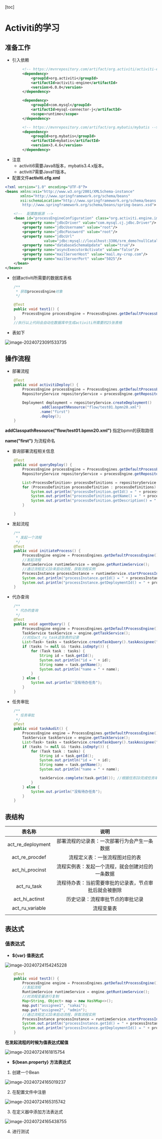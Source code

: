 [toc]

# Activiti的学习

## 准备工作

- 引入依赖

```xml
        <!-- https://mvnrepository.com/artifact/org.activiti/activiti-engine -->
        <dependency>
            <groupId>org.activiti</groupId>
            <artifactId>activiti-engine</artifactId>
            <version>6.0.0</version>
        </dependency>

```

```xml	
        <dependency>
            <groupId>com.mysql</groupId>
            <artifactId>mysql-connector-j</artifactId>
            <scope>runtime</scope>
        </dependency>
```

```xml
        <!-- https://mvnrepository.com/artifact/org.mybatis/mybatis -->
        <dependency>
            <groupId>org.mybatis</groupId>
            <artifactId>mybatis</artifactId>
            <version>3.4.6</version>
        </dependency>
```

- 注意
  - activiti6需要Java8版本，mybatis3.4.x版本。
  - activiti7需要Java11版本。
- 配置文件**activiti.cfg.xml**

```xml
<?xml version="1.0" encoding="UTF-8"?>
<beans xmlns:xsi="http://www.w3.org/2001/XMLSchema-instance"
       xmlns="http://www.springframework.org/schema/beans"
       xsi:schemaLocation="http://www.springframework.org/schema/beans
        http://www.springframework.org/schema/beans/spring-beans.xsd">

    <!--  配置数据源 -->
    <bean id="processEngineConfiguration" class="org.activiti.engine.impl.cfg.StandaloneProcessEngineConfiguration">
        <property name="jdbcDriver" value="com.mysql.cj.jdbc.Driver"/>
        <property name="jdbcUsername" value="root"/>
        <property name="jdbcPassword" value="root"/>
        <property name="jdbcUrl"
                  value="jdbc:mysql://localhost:3306/srm_demo?nullCatalogMeansCurrent=true"/>
        <property name="databaseSchemaUpdate" value="true"/>
        <property name="asyncExecutorActivate" value="false"/>
        <property name="mailServerHost" value="mail.my-crop.com"/>
        <property name="mailServerPort" value="5025"/>
    </bean>
</beans>
```

- 创建activiti所需要的数据库表格

```java
    /**
     * 获取processEngine对象
     */

    @Test
    public void test1() {
        ProcessEngine processEngine = ProcessEngines.getDefaultProcessEngine();
    }
	//执行以上代码会自动在数据库中生成activiti所需要的25张表格
```

- 表如下

![image-20240723091533735](C:\Users\22747\Desktop\doc\Activiti的学习.assets\image-20240723091533735.png)



## 操作流程

- 部署流程

```java
    @Test
    public void activitiDeploy() {
        ProcessEngine processEngine = ProcessEngines.getDefaultProcessEngine();
        RepositoryService repositoryService = processEngine.getRepositoryService();

        Deployment deployment = repositoryService.createDeployment()
                .addClasspathResource("flow/test01.bpmn20.xml")
                .name("first")
                .deploy();
    }
```

**addClasspathResource("flow/test01.bpmn20.xml")**	指定bpmn的获取路径

**name("first")**	为流程命名

- 查询部署流程相关信息

```java
    @Test
    public void queryDeploy() {
        ProcessEngine processEngine = ProcessEngines.getDefaultProcessEngine();
        RepositoryService repositoryService = processEngine.getRepositoryService();

        List<ProcessDefinition> processDefinitions = repositoryService.createProcessDefinitionQuery().list();
        for (ProcessDefinition processDefinition : processDefinitions) {
            System.out.println("processDefinition.getId() = " + processDefinition.getId()); //获取流程定义ID
            System.out.println("processDefinition.getName() = " + processDefinition.getName());	//获取流程名称
            System.out.println("processDefinition.getDescription() = " + processDefinition.getDescription());	//获取流程的描述
        }

    }
```

- 发起流程

```java
    /**
     * 发起一个流程
     */
    @Test
    public void initiateProcess() {
        ProcessEngine engine = ProcessEngines.getDefaultProcessEngine();
        //发起流程
        RuntimeService runtimeService = engine.getRuntimeService();
        //通过流程定义ID来启动流程，获取流程实例
        ProcessInstance processInstance = runtimeService.startProcessInstanceById("test01:1:4");	//processDefinition.getId()
        System.out.println("processInstance.getId() = " + processInstance.getId());
        System.out.println("processInstance.getDeploymentId() = " + processInstance.getDeploymentId());
    }
```

- 代办查询

```java
    /**
     * 代办的查询
     */
    @Test
    public void agentQuery() {
        ProcessEngine engine = ProcessEngines.getDefaultProcessEngine();
        TaskService taskService = engine.getTaskService();
        //对应act_ru_task这张表的记录
        List<Task> tasks = taskService.createTaskQuery().taskAssignee("sakai").list(); //taskAssignee("sakai") "sakai"指的是代办人名称
        if (tasks != null && !tasks.isEmpty()) {
            for (Task task : tasks) {
                String id = task.getId();
                System.out.println("id = " + id);
                String name = task.getName();
                System.out.println("name = " + name);
            }
        } else {
            System.out.println("没有待办任务");
        }
    }
```

- 任务审批

```java
    /**
     * 任务审批
     */
    @Test
    public void taskAudit() {
        ProcessEngine engine = ProcessEngines.getDefaultProcessEngine();
        TaskService taskService = engine.getTaskService();
        List<Task> tasks = taskService.createTaskQuery().taskAssignee("admin").list();
        if (tasks != null && !tasks.isEmpty()) {
            for (Task task : tasks) {
                String id = task.getId();
                System.out.println("id = " + id);
                String name = task.getName();
                System.out.println("name = " + name);

                taskService.complete(task.getId()); //根据任务ID完成任务审批
            }
        } else {
            System.out.println("没有待办任务");
        }
    }
```



## 表结构

|      表名称       |                          说明                          |
| :---------------: | :----------------------------------------------------: |
| act_re_deployment |      部署流程的记录表：一次部署行为会产生一条数据      |
|  act_re_procdef   |             流程定义表：一张流程图对应的表             |
|  act_hi_procinst  |    流程实例表：发起一个流程，就会创建对应的一条数据    |
|    act_ru_task    | 流程待办表：当前需要审批的记录表，节点审批后就会被删除 |
|  act_hi_actinst   |            历史记录：流程审批节点的审批记录            |
|  act_ru_variable  |                       流程变量表                       |
|                   |                                                        |

## 表达式

### 值表达式

- **${var}	值表达式**

![image-20240724154245228](Activiti的学习.assets/image-20240724154245228-17218089876971-17218090072842.png)





```java
    @Test
    public void test3() {
        ProcessEngine engine = ProcessEngines.getDefaultProcessEngine();
        //发起流程
        RuntimeService runtimeService = engine.getRuntimeService();
        //对流程变量进行复制
        Map<String, Object> map = new HashMap<>();
        map.put("assignee1", "sakai");
        map.put("assignee2", "admin");
        //通过流程定义ID来启动流程，获取流程实例
        ProcessInstance processInstance = runtimeService.startProcessInstanceById("test02:3:52504", map);
        System.out.println("processInstance.getId() = " + processInstance.getId());
        System.out.println("processInstance.getDeploymentId() = " + processInstance.getDeploymentId());
    }
```

**在发起流程的时候为值表达式赋值**

![image-20240724161815754](Activiti的学习.assets/image-20240724161815754.png)

- **${bean.property}  方法表达式**

1. 创建一个Bean

![image-20240724165019237](Activiti的学习.assets/image-20240724165019237.png)

2. 在配置文件中注册

![image-20240724165315742](Activiti的学习.assets/image-20240724165315742.png)

3. 在定义器中添加方法表达式

![image-20240724165438755](Activiti的学习.assets/image-20240724165438755.png)

4. 进行测试

